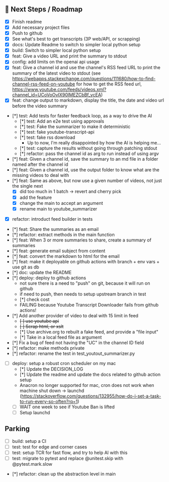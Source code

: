 ## 🔮 Next Steps / Roadmap

* [x] Finish readme
* [x] Add necessary project files
* [x] Push to github
* [x] See what's best to get transcripts (3P web/API, or scrapping)
* [x] docs: Update Readme to switch to simpler local python setup
* [x] build: Switch to simpler local python setup
* [x] feat: Give a video URL and print the summary to stdout
* [x] config: add limits on the openai api usage
* [x] feat: Give a channel id and use the channel's RSS feed URL to print the summary of the latest video to stdout (see https://webapps.stackexchange.com/questions/111680/how-to-find-channel-rss-feed-on-youtube for how to get the RSS feed url, https://www.youtube.com/feeds/videos.xml?channel_id=UCoVoOvIX90IMEZCbBf_ycEA)
* [x] feat: change output to markdown, display the title, the date and video url before the video summary
* [*] test: Add tests for faster feedback loop, as a way to drive the AI
    * [*] test: Add an e2e test using approvals
    * [*] test: Fake the summarizer to make it deterministic
    * [*] test: fake youtube-transcript-api
    * [*] test: fake rss download
        * Up to now, I'm really disappointed by how the AI is helping me...
    * [*] test: capture the results without going through patching stdout
    * [*] refactor: pass the channel id as arg to run instead of using argv
* [*] feat: Given a channel id, save the summary to an md file in a folder named after the channel id
* [*] feat: Given a channel id, use the output folder to know what are the missing videos to deal with
* [*] feat: Same as above, but now use a given number of videos, not just the single next
    - [x] did too much in 1 batch -> revert and cherry pick
    - [x] add the feature
    - [x] change the main to accept an argument
    - [x] rename main to youtube_summarizer
* [x] refactor: introduct feed builder in tests
* [*] feat: Share the summaries as an email
* [*] refactor: extract methods in the main function
* [*] feat: When 3 or more summaries to share, create a summary of summaries
* [*] feat: generate email subject from content
* [*] feat: convert the markdown to html for the email
* [*] feat: make it deployable on github actions with branch + env vars + use git as db
* [*] doc: update the README
* [*] deploy: deploy to github actions
    * not sure there is a need to "push" on git, because it will run on github
    * if need to push, then needs to setup upstream branch in test
    * [*] check cost
    * FAILING because Youtube Transcript Downloader fails from github actions!
* [*] Add another provider of video to deal with 15 limit in feed
    * ~~[ ] use youtube api~~
    * ~~[ ] Scrap html, or xslt~~
    * [*] Use archive.org to rebuilt a fake feed, and provide a "file input"
    * [*] Take in a local feed file as argument
* [*] Fix a bug of feed not having the "UC" in the channel ID field
* [*] refactor: make methods private
* [*] refactor: rename the test in test_youtout_summarizer.py
* [ ] deploy: setup a robust cron scheduler on my mac
    * [*] Update the DECISION_LOG
    * [*] Update the readme and update the docs related to github action setup
    * Anacron no longer supported for mac, cron does not work when machine shut down -> launchd (https://stackoverflow.com/questions/132955/how-do-i-set-a-task-to-run-every-so-often?rq=1)
    * [ ] WAIT one week to see if Youtube Ban is lifted
    * [ ] Setup launchd

## Parking
* [ ] build: setup a CI
* [ ] test: test for edge and corner cases
* [ ] test: setup TCR for fast flow, and try to help AI with this
* [ ] test: migrate to pytest and replace @unitest.skip with @pytest.mark.slow
* [*] refactor: clean up the abstraction level in main
